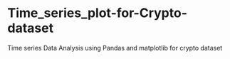 # Time_series_plot-for-Crypto-dataset
Time series Data Analysis using Pandas and matplotlib for crypto dataset
